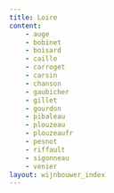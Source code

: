 ```yaml
---
title: Loire
content: 
    - auge
    - bobinet
    - boisard
    - caille
    - carroget
    - carsin
    - chanson
    - gaubicher
    - gillet
    - gourdon
    - pibaleau
    - plouzeau
    - plouzeaufr
    - pesnot
    - riffault
    - sigonneau
    - venier
layout: wijnbouwer_index
---
```

